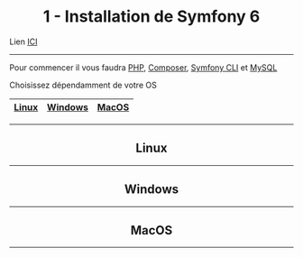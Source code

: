 <h1 align="center">1 - Installation de Symfony 6</h1>

Lien [ICI](https://www.youtube.com/watch?v=kuKb3VfcTWE&list=PLBq3aRiVuwyzI0MT4LhvwqkVenz5pF_DM)

---

Pour commencer il vous faudra [PHP](https://www.php.net/downloads.php), [Composer](https://getcomposer.org/download/), [Symfony CLI](https://symfony.com/download) et [MySQL](https://dev.mysql.com/downloads/cluster/)

Choisissez dépendamment de votre OS

| [Linux](#setup-linux) | [Windows](#setup-windows) | [MacOS](#setup-macos) |
|:---------------------:|:-------------------------:|:---------------------:|

---

<h2 align="center"><a id="setup-linux">Linux</a></h2>



---

<h2 align="center"><a id="setup-windows">Windows</a></h2>



---

<h2 align="center"><a id="setup-macos">MacOS</a></h2>



---